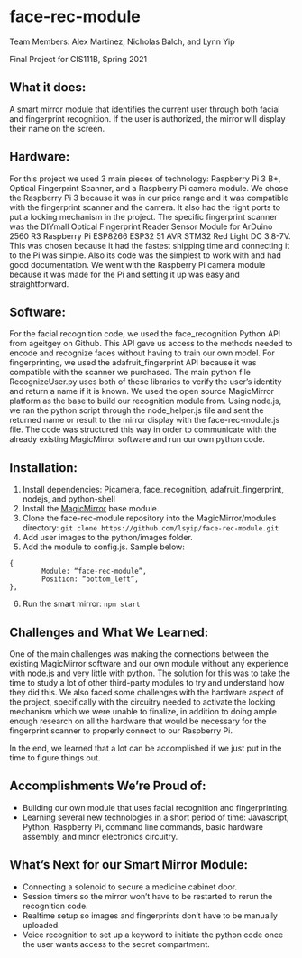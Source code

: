 # face-rec-module
Team Members: Alex Martinez, Nicholas Balch, and Lynn Yip

Final Project for CIS111B, Spring 2021


## What it does: 
A smart mirror module that identifies the current user through both facial and fingerprint recognition. If the user is authorized, the mirror will display their name on the screen. 

## Hardware:
For this project we used 3 main pieces of technology: Raspberry Pi 3 B+, Optical Fingerprint Scanner, and a Raspberry Pi camera module. We chose the Raspberry Pi 3 because it was in our price range and it was compatible with the fingerprint scanner and the camera. It also had the right ports to put a locking mechanism in the project. The specific fingerprint scanner was the DIYmall Optical Fingerprint Reader Sensor Module for ArDuino 2560 R3 Raspberry Pi ESP8266 ESP32 51 AVR STM32 Red Light DC 3.8-7V. This was chosen because it had the fastest shipping time and connecting it to the Pi was simple. Also its code was the simplest to work with and had good documentation.  We went with the Raspberry Pi camera module because it was made for the Pi and setting it up was easy and straightforward. 

## Software:
For the facial recognition code, we used the face_recognition Python API from ageitgey on Github. This API gave us access to the methods needed to encode and recognize faces without having to train our own model. For fingerprinting, we used the adafruit_fingerprint API because it was compatible with the scanner we purchased. The main python file RecognizeUser.py uses both of these libraries to verify the user’s identity and return a name if it is known.
We used the open source MagicMirror platform as the base to build our recognition module from. Using node.js, we ran the python script through the node_helper.js file and sent the returned name or result to the mirror display with the face-rec-module.js file. The code was structured this way in order to communicate with the already existing MagicMirror software and run our own python code. 

## Installation:
1. Install dependencies:
Picamera, face_recognition, adafruit_fingerprint, nodejs, and python-shell
2. Install the [MagicMirror](https://github.com/MichMich/MagicMirror) base module. 
3. Clone the face-rec-module repository into the MagicMirror/modules directory:
  `git clone https://github.com/lsyip/face-rec-module.git`
4. Add user images to the python/images folder.
5. Add the module to config.js. Sample below:
```
{
		Module: “face-rec-module”,
		Position: “bottom_left”,
},
```
6. Run the smart mirror: `npm start`

## Challenges and What We Learned:
One of the main challenges was making the connections between the existing MagicMirror software and our own module without any experience with node.js and very little with python. The solution for this was to take the time to study a lot of other third-party modules to try and understand how they did this. We also faced some challenges with the hardware aspect of the project, specifically with the circuitry needed to activate the locking mechanism which we were unable to finalize, in addition to doing ample enough research on all the hardware that would be necessary for the fingerprint scanner to properly connect to our Raspberry Pi. 

In the end, we learned that a lot can be accomplished if we just put in the time to figure things out. 
	
## Accomplishments We’re Proud of:
   * Building our own module that uses facial recognition and fingerprinting.
   * Learning several new technologies in a short period of time: Javascript, Python, Raspberry Pi, command line commands, basic hardware assembly, and minor electronics circuitry. 

## What’s Next for our Smart Mirror Module:
   * Connecting a solenoid to secure a medicine cabinet door.
   * Session timers so the mirror won’t have to be restarted to rerun the recognition code.
   * Realtime setup so images and fingerprints don’t have to be manually uploaded.
   * Voice recognition to set up a keyword to initiate the python code once the user wants access to the secret compartment. 
